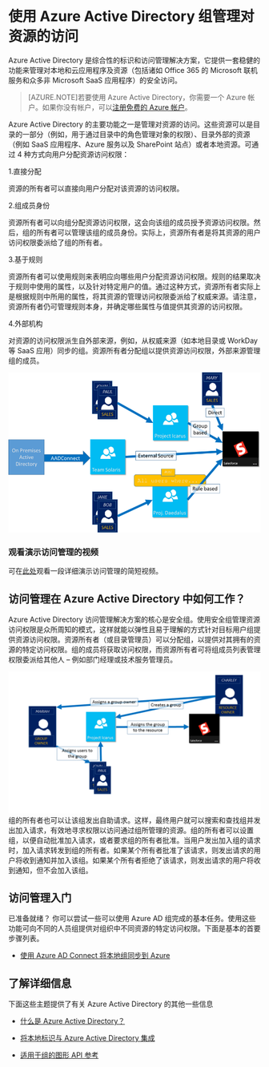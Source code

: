 <properties 
	pageTitle="使用 Azure Active Directory 组管理对资源的访问 | Windows Azure" 
	description="本主题介绍如何在 Azure AD 中使用组来管理访问权限。" 
	services="active-directory" 
	documentationCenter="" 
	authors="femila" 
	manager="swadhwa" 
	editor=""
	tags="azure-classic-portal"/>

<tags 
	ms.service="active-directory" 
	ms.date="08/14/2015" 
	wacn.date="11/12/2015" />


# 使用 Azure Active Directory 组管理对资源的访问

Azure Active Directory 是综合性的标识和访问管理解决方案，它提供一套稳健的功能来管理对本地和云应用程序及资源（包括诸如 Office 365 的 Microsoft 联机服务和众多非 Microsoft SaaS 应用程序）的安全访问。


> [AZURE.NOTE]若要使用 Azure Active Directory，你需要一个 Azure 帐户。如果你没有帐户，可以[注册免费的 Azure 帐户](http://azure.microsoft.com/pricing/free-trial/)。


Azure Active Directory 的主要功能之一是管理对资源的访问。这些资源可以是目录的一部分（例如，用于通过目录中的角色管理对象的权限）、目录外部的资源（例如 SaaS 应用程序、Azure 服务以及 SharePoint 站点）或者本地资源。可通过 4 种方式向用户分配资源访问权限：


1\.直接分配

资源的所有者可以直接向用户分配对该资源的访问权限。

2\.组成员身份

资源所有者可以向组分配资源访问权限，这会向该组的成员授予资源访问权限。然后，组的所有者可以管理该组的成员身份。实际上，资源所有者是将其资源的用户访问权限委派给了组的所有者。

3\.基于规则

资源所有者可以使用规则来表明应向哪些用户分配资源访问权限。规则的结果取决于规则中使用的属性，以及针对特定用户的值。通过这种方式，资源所有者实际上是根据规则中所用的属性，将其资源的管理访问权限委派给了权威来源。请注意，资源所有者仍可管理规则本身，并确定哪些属性与值提供其资源的访问权限。

4\.外部机构

对资源的访问权限派生自外部来源，例如，从权威来源（如本地目录或 WorkDay 等 SaaS 应用）同步的组。资源所有者分配组以提供资源访问权限，外部来源管理组的成员。

  ![](./media/active-directory-access-management-groups/access-management-overview.png)


### 观看演示访问管理的视频

可在[此处](http://channel9.msdn.com/Series/Azure-Active-Directory-Videos-Demos/Azure-AD--Introduction-to-Dynamic-Memberships-for-Groups)观看一段详细演示访问管理的简短视频。

## 访问管理在 Azure Active Directory 中如何工作？
Azure Active Directory 访问管理解决方案的核心是安全组。使用安全组管理资源访问权限是众所周知的模式，这样就能以弹性且易于理解的方式针对目标用户组提供资源访问权限。资源所有者（或目录管理员）可以分配组，以提供对其拥有的资源的特定访问权限。组的成员将获取访问权限，而资源所有者可将组成员列表管理权限委派给其他人 – 例如部门经理或技术服务管理员。

![](./media/active-directory-access-management-groups/active-directory-access-management-works.png)组的所有者也可以让该组发出自助请求。这样，最终用户就可以搜索和查找组并发出加入请求，有效地寻求权限以访问通过组所管理的资源。组的所有者可以设置组，以便自动批准加入请求，或者要求组的所有者批准。当用户发出加入组的请求时，加入请求转发到组的所有者。如果某个所有者批准了该请求，则发出请求的用户将收到通知并加入该组。如果某个所有者拒绝了该请求，则发出请求的用户将收到通知，但不会加入该组。


## 访问管理入门
已准备就绪？ 你可以尝试一些可以使用 Azure AD 组完成的基本任务。使用这些功能可向不同的人员组提供对组织中不同资源的特定访问权限。下面是基本的首要步骤列表。

<!--
* [创建简单规则以配置组的动态成员身份](/documentation/articles/active-directory-accessmanagement-simplerulegroup)

* [使用组来管理对 SaaS 应用程序的访问](/documentation/articles/active-directory-accessmanagement-group-saasapps)

* [为最终用户启用自助组管理功能](/documentation/articles/active-directory-accessmanagement-self-service-group-management)
-->
* [使用 Azure AD Connect 将本地组同步到 Azure](/documentation/articles/active-directory-aadconnect)
<!--
* [管理组的所有者](/documentation/articles/active-directory-accessmanagement-managing-group-owners)
-->
<!--
## 访问管理的后续步骤
了解访问管理的基本概念后，请继续学习 Azure Active Directory 中用于管理应用程序和资源访问权限的其他高级功能。

* [使用简单规则创建组](/documentation/articles/active-directory-accessmanagement-simplerulegroup) 

* [使用属性创建高级规则](/documentation/articles/active-directory-accessmanagement-groups-with-advanced-rules)

* [在 Azure Active Directory 中管理安全组](/documentation/articles/active-directory-accessmanagement-manage-groups)

* [在 Azure Active Directory 中设置专用组](/documentation/articles/active-directory-accessmanagement-dedicated-groups)
-->

## 了解详细信息
下面这些主题提供了有关 Azure Active Directory 的其他一些信息

* [什么是 Azure Active Directory？](/documentation/articles/active-directory-whatis)

* [将本地标识与 Azure Active Directory 集成](/documentation/articles/active-directory-aadconnect)

* [适用于组的图形 API 参考](https://msdn.microsoft.com/Library/Azure/Ad/Graph/api/groups-operations#GroupFunctions)

<!---HONumber=79-->
